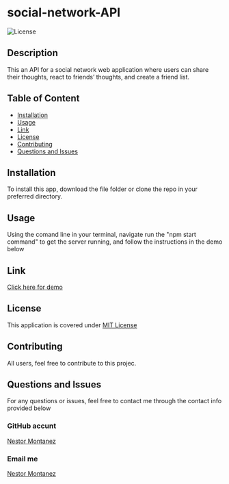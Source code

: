 # social-network-API


![License](https://img.shields.io/badge/License-MIT%20License-blue.svg)


## Description

This an API for a social network web application where users can share their thoughts, react to friends’ thoughts, and create a friend list.


## Table of Content


  - [Installation](#installation)
  - [Usage](#usage)
  - [Link](#link)
  - [License](#license)
  - [Contributing](#contributing)
  - [Questions and Issues](#questions-and-issues)
 


## Installation

To install this app, download the file folder or clone the repo in your preferred directory.



## Usage

Using the comand line in your terminal, navigate run the "npm start command" to get the server running, and follow the instructions in the demo below

## Link

[Click here for demo](https://drive.google.com/file/d/1Ge2qsW7Xa7T966jLnNW8tYgOK17XY7CI/view)




## License

This application is covered under [MIT License](https://choosealicense.com/licenses/mit/)


## Contributing

All users, feel free to contribute to this projec.

## Questions and Issues

For any questions or issues, feel free to contact me through the contact info provided below

### GitHub accunt

[Nestor Montanez](https://github.com/nuno0123)

### Email me

[Nestor Montanez](mailto:nuno0123@me.com)